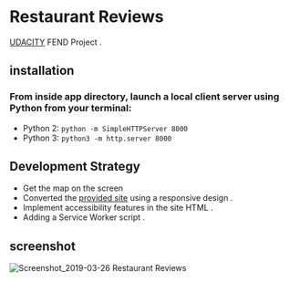 # Restaurant Reviews
[UDACITY](https://www.udacity.com) FEND Project .
## installation
### From inside app directory, launch a local client server using Python from your terminal:
* Python 2: `python -m SimpleHTTPServer 8000`
* Python 3: `python3 -m http.server 8000`

## Development Strategy

* Get the map on the screen
* Converted the [provided site](https://github.com/udacity/mws-restaurant-stage-1) using a responsive design .
* Implement accessibility features in the site HTML .
* Adding a Service Worker script .

## screenshot

![Screenshot_2019-03-26 Restaurant Reviews](https://user-images.githubusercontent.com/26147983/54963044-ec8ae300-4f6f-11e9-9ed1-f7352b083d2c.jpg)

